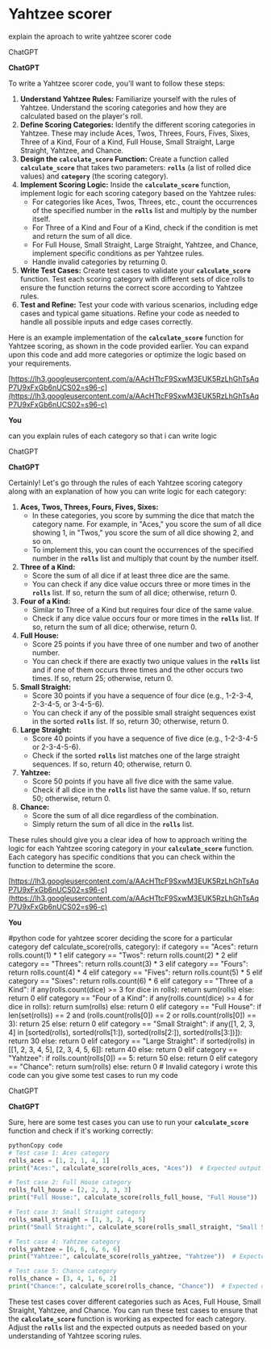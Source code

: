 # Yahtzee scorer

explain the aproach to write yahtzee scorer code

ChatGPT

**ChatGPT**

To write a Yahtzee scorer code, you'll want to follow these steps:

1. **Understand Yahtzee Rules:**
Familiarize yourself with the rules of Yahtzee. Understand the scoring categories and how they are calculated based on the player's roll.
2. **Define Scoring Categories:**
Identify the different scoring categories in Yahtzee. These may include Aces, Twos, Threes, Fours, Fives, Sixes, Three of a Kind, Four of a Kind, Full House, Small Straight, Large Straight, Yahtzee, and Chance.
3. **Design the `calculate_score` Function:**
Create a function called **`calculate_score`** that takes two parameters: **`rolls`** (a list of rolled dice values) and **`category`** (the scoring category).
4. **Implement Scoring Logic:**
Inside the **`calculate_score`** function, implement logic for each scoring category based on the Yahtzee rules:
    - For categories like Aces, Twos, Threes, etc., count the occurrences of the specified number in the **`rolls`** list and multiply by the number itself.
    - For Three of a Kind and Four of a Kind, check if the condition is met and return the sum of all dice.
    - For Full House, Small Straight, Large Straight, Yahtzee, and Chance, implement specific conditions as per Yahtzee rules.
    - Handle invalid categories by returning 0.
5. **Write Test Cases:**
Create test cases to validate your **`calculate_score`** function. Test each scoring category with different sets of dice rolls to ensure the function returns the correct score according to Yahtzee rules.
6. **Test and Refine:**
Test your code with various scenarios, including edge cases and typical game situations. Refine your code as needed to handle all possible inputs and edge cases correctly.

Here is an example implementation of the **`calculate_score`** function for Yahtzee scoring, as shown in the code provided earlier. You can expand upon this code and add more categories or optimize the logic based on your requirements.

[https://lh3.googleusercontent.com/a/AAcHTtcF9SxwM3EUK5RzLhGhTsAqP7U9xFxGb6nUCS02=s96-c](https://lh3.googleusercontent.com/a/AAcHTtcF9SxwM3EUK5RzLhGhTsAqP7U9xFxGb6nUCS02=s96-c)

**You**

can you explain rules of each category so that i can write logic

ChatGPT

**ChatGPT**

Certainly! Let's go through the rules of each Yahtzee scoring category along with an explanation of how you can write logic for each category:

1. **Aces, Twos, Threes, Fours, Fives, Sixes:**
    - In these categories, you score by summing the dice that match the category name. For example, in "Aces," you score the sum of all dice showing 1, in "Twos," you score the sum of all dice showing 2, and so on.
    - To implement this, you can count the occurrences of the specified number in the **`rolls`** list and multiply that count by the number itself.
2. **Three of a Kind:**
    - Score the sum of all dice if at least three dice are the same.
    - You can check if any dice value occurs three or more times in the **`rolls`** list. If so, return the sum of all dice; otherwise, return 0.
3. **Four of a Kind:**
    - Similar to Three of a Kind but requires four dice of the same value.
    - Check if any dice value occurs four or more times in the **`rolls`** list. If so, return the sum of all dice; otherwise, return 0.
4. **Full House:**
    - Score 25 points if you have three of one number and two of another number.
    - You can check if there are exactly two unique values in the **`rolls`** list and if one of them occurs three times and the other occurs two times. If so, return 25; otherwise, return 0.
5. **Small Straight:**
    - Score 30 points if you have a sequence of four dice (e.g., 1-2-3-4, 2-3-4-5, or 3-4-5-6).
    - You can check if any of the possible small straight sequences exist in the sorted **`rolls`** list. If so, return 30; otherwise, return 0.
6. **Large Straight:**
    - Score 40 points if you have a sequence of five dice (e.g., 1-2-3-4-5 or 2-3-4-5-6).
    - Check if the sorted **`rolls`** list matches one of the large straight sequences. If so, return 40; otherwise, return 0.
7. **Yahtzee:**
    - Score 50 points if you have all five dice with the same value.
    - Check if all dice in the **`rolls`** list have the same value. If so, return 50; otherwise, return 0.
8. **Chance:**
    - Score the sum of all dice regardless of the combination.
    - Simply return the sum of all dice in the **`rolls`** list.

These rules should give you a clear idea of how to approach writing the logic for each Yahtzee scoring category in your **`calculate_score`** function. Each category has specific conditions that you can check within the function to determine the score.

[https://lh3.googleusercontent.com/a/AAcHTtcF9SxwM3EUK5RzLhGhTsAqP7U9xFxGb6nUCS02=s96-c](https://lh3.googleusercontent.com/a/AAcHTtcF9SxwM3EUK5RzLhGhTsAqP7U9xFxGb6nUCS02=s96-c)

**You**

#python code for yahtzee scorer deciding the score for a particular category
def calculate_score(rolls, category):
    if category == "Aces":
        return rolls.count(1) * 1
    elif category == "Twos":
        return rolls.count(2) * 2
    elif category == "Threes":
        return rolls.count(3) * 3
    elif category == "Fours":
        return rolls.count(4) * 4
    elif category == "Fives":
        return rolls.count(5) * 5
    elif category == "Sixes":
        return rolls.count(6) * 6
    elif category == "Three of a Kind":
        if any(rolls.count(dice) >= 3 for dice in rolls):
            return sum(rolls)
        else:
            return 0
    elif category == "Four of a Kind":
        if any(rolls.count(dice) >= 4 for dice in rolls):
            return sum(rolls)
        else:
            return 0
    elif category == "Full House":
        if len(set(rolls)) == 2 and (rolls.count(rolls[0]) == 2 or rolls.count(rolls[0]) == 3):
            return 25
        else:
            return 0
    elif category == "Small Straight":
        if any([1, 2, 3, 4] in [sorted(rolls), sorted(rolls[1:]), sorted(rolls[2:]), sorted(rolls[3:])]):
            return 30
        else:
            return 0
    elif category == "Large Straight":
        if sorted(rolls) in [[1, 2, 3, 4, 5], [2, 3, 4, 5, 6]]:
            return 40
        else:
            return 0
    elif category == "Yahtzee":
        if rolls.count(rolls[0]) == 5:
            return 50
        else:
            return 0
    elif category == "Chance":
        return sum(rolls)
    else:
        return 0  # Invalid category 
i wrote this code can you give some test cases to run my code

ChatGPT

**ChatGPT**

Sure, here are some test cases you can use to run your **`calculate_score`** function and check if it's working correctly:

```python
pythonCopy code
# Test case 1: Aces category
rolls_aces = [1, 2, 1, 4, 1]
print("Aces:", calculate_score(rolls_aces, "Aces"))  # Expected output: 3 (3 ones)

# Test case 2: Full House category
rolls_full_house = [2, 2, 3, 3, 3]
print("Full House:", calculate_score(rolls_full_house, "Full House"))  # Expected output: 25

# Test case 3: Small Straight category
rolls_small_straight = [1, 3, 2, 4, 5]
print("Small Straight:", calculate_score(rolls_small_straight, "Small Straight"))  # Expected output: 30

# Test case 4: Yahtzee category
rolls_yahtzee = [6, 6, 6, 6, 6]
print("Yahtzee:", calculate_score(rolls_yahtzee, "Yahtzee"))  # Expected output: 50

# Test case 5: Chance category
rolls_chance = [3, 4, 1, 6, 2]
print("Chance:", calculate_score(rolls_chance, "Chance"))  # Expected output: 16 (sum of all dice)

```

These test cases cover different categories such as Aces, Full House, Small Straight, Yahtzee, and Chance. You can run these test cases to ensure that the **`calculate_score`** function is working as expected for each category. Adjust the **`rolls`** list and the expected outputs as needed based on your understanding of Yahtzee scoring rules.